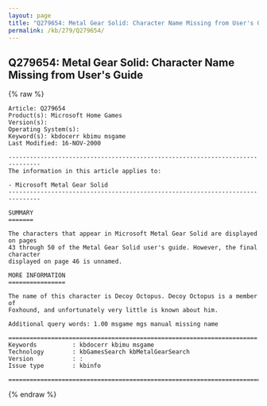 ```yaml
---
layout: page
title: "Q279654: Metal Gear Solid: Character Name Missing from User's Guide"
permalink: /kb/279/Q279654/
---
```


## Q279654: Metal Gear Solid: Character Name Missing from User's Guide

{% raw %}

	Article: Q279654
	Product(s): Microsoft Home Games
	Version(s): 
	Operating System(s): 
	Keyword(s): kbdocerr kbimu msgame
	Last Modified: 16-NOV-2000
	
	-------------------------------------------------------------------------------
	The information in this article applies to:
	
	- Microsoft Metal Gear Solid 
	-------------------------------------------------------------------------------
	
	SUMMARY
	=======
	
	The characters that appear in Microsoft Metal Gear Solid are displayed on pages
	43 through 50 of the Metal Gear Solid user's guide. However, the final character
	displayed on page 46 is unnamed.
	
	MORE INFORMATION
	================
	
	The name of this character is Decoy Octopus. Decoy Octopus is a member of
	Foxhound, and unfortunately very little is known about him.
	
	Additional query words: 1.00 msgame mgs manual missing name
	
	======================================================================
	Keywords          : kbdocerr kbimu msgame 
	Technology        : kbGamesSearch kbMetalGearSearch
	Version           : :
	Issue type        : kbinfo
	
	=============================================================================
	

{% endraw %}
